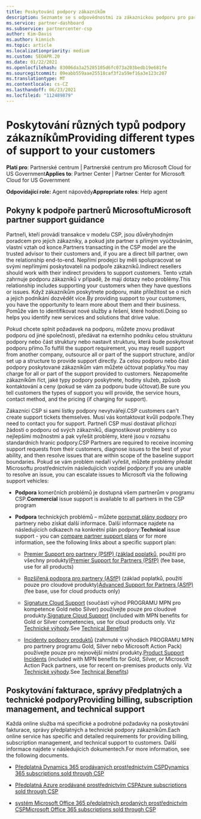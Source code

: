 ```yaml
---
title: Poskytování podpory zákazníkům
description: Seznamte se s odpovědnostmi za zákaznickou podporu pro partnery v programu CSP. Zahrnuje podporu pro fakturaci, správu předplatných a technické problémy.
ms.service: partner-dashboard
ms.subservice: partnercenter-csp
author: Kim-Davis
ms.author: kimnich
ms.topic: article
ms.localizationpriority: medium
ms.custom: SEOAPR.20
ms.date: 01/22/2021
ms.openlocfilehash: 83006da3a25285105d6fc073a203bedb19e681fe
ms.sourcegitcommit: 09eabb559aae25518caf3f2a59ef16a3e123c207
ms.translationtype: MT
ms.contentlocale: cs-CZ
ms.lasthandoff: 06/23/2021
ms.locfileid: "112489879"
---
```

# <a name="providing-different-types-of-support-to-your-customers"></a><span data-ttu-id="98072-104">Poskytování různých typů podpory zákazníkům</span><span class="sxs-lookup"><span data-stu-id="98072-104">Providing different types of support to your customers</span></span>

<span data-ttu-id="98072-105">**Platí pro**: Partnerské centrum | Partnerské centrum pro Microsoft Cloud for US Government</span><span class="sxs-lookup"><span data-stu-id="98072-105">**Applies to**: Partner Center | Partner Center for Microsoft Cloud for US Government</span></span>

<span data-ttu-id="98072-106">**Odpovídající role:** Agent nápovědy</span><span class="sxs-lookup"><span data-stu-id="98072-106">**Appropriate roles**: Help agent</span></span>

## <a name="microsoft-partner-support-guidance"></a><span data-ttu-id="98072-107">Pokyny k podpoře partnerů Microsoftu</span><span class="sxs-lookup"><span data-stu-id="98072-107">Microsoft partner support guidance</span></span>

<span data-ttu-id="98072-108">Partneři, kteří provádí transakce v modelu CSP, jsou důvěryhodným poradcem pro jejich zákazníky, a pokud jste partner s přímým vyúčtováním, vlastní vztah od konce.</span><span class="sxs-lookup"><span data-stu-id="98072-108">Partners transacting in the CSP model are the trusted advisor to their customers and, if you are a direct bill partner, own the relationship end-to-end.</span></span> <span data-ttu-id="98072-109">Nepřímí prodejci by měli spolupracovat se svými nepřímými poskytovateli na podpoře zákazníků.</span><span class="sxs-lookup"><span data-stu-id="98072-109">Indirect resellers should work with their indirect providers to support customers.</span></span> <span data-ttu-id="98072-110">Tento vztah zahrnuje podporu zákazníků v případě, že mají dotazy nebo problémy.</span><span class="sxs-lookup"><span data-stu-id="98072-110">This relationship includes supporting your customers when they have questions or issues.</span></span> <span data-ttu-id="98072-111">Když zákazníkům poskytnete podporu, máte příležitost se o nich a jejich podnikání dozvědět více.</span><span class="sxs-lookup"><span data-stu-id="98072-111">By providing support to your customers, you have the opportunity to learn more about them and their business.</span></span> <span data-ttu-id="98072-112">Pomůže vám to identifikovat nové služby a řešení, které hodnotí.</span><span class="sxs-lookup"><span data-stu-id="98072-112">Doing so helps you identify new services and solutions that drive value.</span></span>

<span data-ttu-id="98072-113">Pokud chcete splnit požadavek na podporu, můžete znovu prodávat podporu od jiné společnosti, předávat na externího podniku celou strukturu podpory nebo část struktury nebo nastavit strukturu, která bude poskytovat podporu přímo.</span><span class="sxs-lookup"><span data-stu-id="98072-113">To fulfill the support requirement, you may resell support from another company, outsource all or part of the support structure, and/or set up a structure to provide support directly.</span></span> <span data-ttu-id="98072-114">Za celou podporu nebo část podpory poskytované zákazníkům vám můžete účtovat poplatky.</span><span class="sxs-lookup"><span data-stu-id="98072-114">You may charge for all or part of the support provided to customers.</span></span> <span data-ttu-id="98072-115">Nezapomeňte zákazníkům říct, jaké typy podpory poskytnete, hodiny služeb, způsob kontaktování a ceny (pokud se vám za podporu bude účtovat).</span><span class="sxs-lookup"><span data-stu-id="98072-115">Be sure you tell customers the types of support you will provide, the service hours, contact method, and the pricing (if charging for support).</span></span>

<span data-ttu-id="98072-116">Zákazníci CSP si sami lístky podpory nevytvářejí.</span><span class="sxs-lookup"><span data-stu-id="98072-116">CSP customers can't create support tickets themselves.</span></span> <span data-ttu-id="98072-117">Musí vás kontaktovat kvůli podpoře.</span><span class="sxs-lookup"><span data-stu-id="98072-117">They need to contact you for support.</span></span> <span data-ttu-id="98072-118">Partneři CSP musí dostávat příchozí žádosti o podporu od svých zákazníků, diagnostikovat problémy s co nejlepšími možnostmi a pak vyřešit problémy, které jsou v rozsahu standardních hranic podpory.</span><span class="sxs-lookup"><span data-stu-id="98072-118">CSP Partners are required to receive incoming support requests from their customers, diagnose issues to the best of your ability, and then resolve issues that are within scope of the baseline support boundaries.</span></span> <span data-ttu-id="98072-119">Pokud se vám problém nedaří vyřešit, můžete problémy předát Microsoftu prostřednictvím následujících vozidel podpory:</span><span class="sxs-lookup"><span data-stu-id="98072-119">If you are unable to resolve an issue, you can escalate issues to Microsoft via the following support vehicles:</span></span>

- <span data-ttu-id="98072-120">**Podpora** komerčních problémů je dostupná všem partnerům v programu CSP.</span><span class="sxs-lookup"><span data-stu-id="98072-120">**Commercial** issue support is available to all partners in the CSP program</span></span>

- <span data-ttu-id="98072-121">**Podpora** technických problémů – můžete [porovnat plány podpory](https://partner.microsoft.com/support/partnersupport) pro partnery nebo získat další informace. Další informace najdete na následujících odkazech na konkrétní plán podpory:</span><span class="sxs-lookup"><span data-stu-id="98072-121">**Technical** issue support - you can [compare partner support plans](https://partner.microsoft.com/support/partnersupport) or for more information, see the following links  about a specific support plan:</span></span>

  - <span data-ttu-id="98072-122">[Premier Support pro partnery (PSfP) (základ poplatků,](https://partner.microsoft.com/support/microsoft-services-premier-support) použití pro všechny produkty)</span><span class="sxs-lookup"><span data-stu-id="98072-122">[Premier Support for Partners (PSfP)](https://partner.microsoft.com/support/microsoft-services-premier-support) (fee base, use for all products)</span></span>

  - <span data-ttu-id="98072-123">[Rozšířená podpora pro partnery (ASfP)](https://partner.microsoft.com/support/advanced-cloud-support) (základ poplatků, použití pouze pro cloudové produkty)</span><span class="sxs-lookup"><span data-stu-id="98072-123">[Advanced Support for Partners (ASfP)](https://partner.microsoft.com/support/advanced-cloud-support) (fee base, use for cloud products only)</span></span>

  - <span data-ttu-id="98072-124">[Signature Cloud Support](manage-your-partner-network-benefits.md) (součástí výhod PROGRAMU MPN pro kompetence Gold nebo Silver) používejte pouze pro cloudové produkty.</span><span class="sxs-lookup"><span data-stu-id="98072-124">[Signature Cloud Support](manage-your-partner-network-benefits.md) (included with MPN benefits for Gold or Silver competencies, use for cloud products only.</span></span> <span data-ttu-id="98072-125">Viz [Technické výhody](mpn-benefits-technical-support.md).</span><span class="sxs-lookup"><span data-stu-id="98072-125">See [Technical Benefits](mpn-benefits-technical-support.md))</span></span>

  - <span data-ttu-id="98072-126">[Incidenty podpory produktů](manage-your-partner-network-benefits.md) (zahrnuté v výhodách PROGRAMU MPN pro partnery programu Gold, Silver nebo Microsoft Action Pack) používejte pouze pro nejnovější místní produkty.</span><span class="sxs-lookup"><span data-stu-id="98072-126">[Product Support Incidents](manage-your-partner-network-benefits.md) (included with MPN benefits for Gold, Silver, or Microsoft Action Pack partners, use for recent on-premises products only.</span></span> <span data-ttu-id="98072-127">Viz [Technické výhody](mpn-benefits-technical-support.md).</span><span class="sxs-lookup"><span data-stu-id="98072-127">See [Technical Benefits](mpn-benefits-technical-support.md))</span></span>

## <a name="providing-billing-subscription-management-and-technical-support"></a><span data-ttu-id="98072-128">Poskytování fakturace, správy předplatných a technické podpory</span><span class="sxs-lookup"><span data-stu-id="98072-128">Providing billing, subscription management, and technical support</span></span> 

<span data-ttu-id="98072-129">Každá online služba má specifické a podrobné požadavky na poskytování fakturace, správy předplatných a technické podpory zákazníkům.</span><span class="sxs-lookup"><span data-stu-id="98072-129">Each online service has specific and detailed requirements for providing billing, subscription management, and technical support to customers.</span></span> <span data-ttu-id="98072-130">Další informace najdete v následujících dokumentech.</span><span class="sxs-lookup"><span data-stu-id="98072-130">For more information, see the following documents.</span></span>

- [<span data-ttu-id="98072-131">Předplatná Dynamics 365 prodávaných prostřednictvím CSP</span><span class="sxs-lookup"><span data-stu-id="98072-131">Dynamics 365 subscriptions sold through CSP</span></span>](https://www.microsoftpartnercommunity.com/t5/CSP/Microsoft-Partner-Support-Guidance/m-p/5262#M30)

- [<span data-ttu-id="98072-132">Předplatná Azure prodávané prostřednictvím CSP</span><span class="sxs-lookup"><span data-stu-id="98072-132">Azure subscriptions sold through CSP</span></span>](https://www.microsoftpartnercommunity.com/t5/CSP/Microsoft-Partner-Support-Guidance/m-p/5263#M31)

- [<span data-ttu-id="98072-133">systém Microsoft Office 365 předplatných prodaných prostřednictvím CSP</span><span class="sxs-lookup"><span data-stu-id="98072-133">Microsoft Office 365 subscriptions sold through CSP</span></span>](https://www.microsoftpartnercommunity.com/t5/CSP/Microsoft-Partner-Support-Guidance/m-p/5264#M32)
